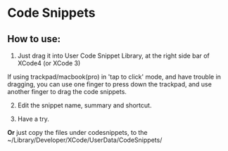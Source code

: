 Code Snippets
=============

How to use:
-----------

1. Just drag it into User Code Snippet Library, at the right side bar of XCode4 (or XCode 3)

If using trackpad/macbook(pro) in 'tap to click' mode, and have trouble in dragging, you can use one finger to press down the trackpad, and use another finger to drag the code snippets.

2. Edit the snippet name, summary and shortcut.

3. Have a try. 


**Or** just copy the files under codesnippets, to the ~/Library/Developer/XCode/UserData/CodeSnippets/
